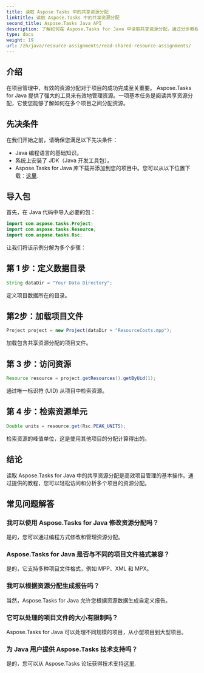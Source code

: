 ```yaml
---
title: 读取 Aspose.Tasks 中的共享资源分配
linktitle: 读取 Aspose.Tasks 中的共享资源分配
second_title: Aspose.Tasks Java API
description: 了解如何在 Aspose.Tasks for Java 中读取共享资源分配。通过分步教程提高项目管理效率。
type: docs
weight: 19
url: /zh/java/resource-assignments/read-shared-resource-assignments/
---
```

## 介绍
在项目管理中，有效的资源分配对于项目的成功完成至关重要。 Aspose.Tasks for Java 提供了强大的工具来有效地管理资源。一项基本任务是阅读共享资源分配，它使您能够了解如何在多个项目之间分配资源。
## 先决条件
在我们开始之前，请确保您满足以下先决条件：
- Java 编程语言的基础知识。
- 系统上安装了 JDK（Java 开发工具包）。
-  Aspose.Tasks for Java 库下载并添加到您的项目中。您可以从以下位置下载：[这里](https://releases.aspose.com/tasks/java/).

## 导入包
首先，在 Java 代码中导入必要的包：
```java
import com.aspose.tasks.Project;
import com.aspose.tasks.Resource;
import com.aspose.tasks.Rsc;
```

让我们将该示例分解为多个步骤：
## 第 1 步：定义数据目录
```java
String dataDir = "Your Data Directory";
```
定义项目数据所在的目录。
## 第2步：加载项目文件
```java
Project project = new Project(dataDir + "ResourceCosts.mpp");
```
加载包含共享资源分配的项目文件。
## 第 3 步：访问资源
```java
Resource resource = project.getResources().getByUid(1);
```
通过唯一标识符 (UID) 从项目中检索资源。
## 第 4 步：检索资源单元
```java
Double units = resource.get(Rsc.PEAK_UNITS);
```
检索资源的峰值单位，这是使用其他项目的分配计算得出的。

## 结论
读取 Aspose.Tasks for Java 中的共享资源分配是高效项目管理的基本操作。通过提供的教程，您可以轻松访问和分析多个项目的资源分配。
## 常见问题解答
### 我可以使用 Aspose.Tasks for Java 修改资源分配吗？
是的，您可以通过编程方式修改和管理资源分配。
### Aspose.Tasks for Java 是否与不同的项目文件格式兼容？
是的，它支持多种项目文件格式，例如 MPP、XML 和 MPX。
### 我可以根据资源分配生成报告吗？
当然，Aspose.Tasks for Java 允许您根据资源数据生成自定义报告。
### 它可以处理的项目文件的大小有限制吗？
Aspose.Tasks for Java 可以处理不同规模的项目，从小型项目到大型项目。
### 为 Java 用户提供 Aspose.Tasks 技术支持吗？
是的，您可以从 Aspose.Tasks 论坛获得技术支持[这里](https://forum.aspose.com/c/tasks/15).